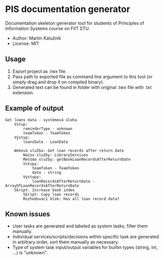 # PIS documentation generator

Documentation skeleton generator tool for students of Principles of Information Systems course on FIIT STU.

- Author: Martin Kalužník
- License: MIT

## Usage

1. Export project as .twx file.
2. Pass path to exported file as command line argument to this tool (or simply drag and drop it on compiled binary).
3. Generated text can be found in folder with original .twx file with .txt extension.

## Example of output

```
Get loans data - systémová úloha
    Vstup:
        reminderType - unknown
        teamToken - TeamToken
    Výstup:
        loansData - LoanData
 
    Webová služba: Get loan records after return date
        Názov služby: LibraryServices
        Metóda služby: getBookLoanRecordsAfterReturnDate
        Vstupy:
            teamToken - TeamToken
            date - string
        Výstupy:
            loanRecordsAfterReturnDate - ArrayOfLoanRecordsAfterReturnDate
    Skript: Increase book index
		Skript: Copy loan records
		Rozhodovací blok: Has all loan record data?
```

## Known issues

* User tasks are generated and labeled as system tasks, filter them manually.
* Individual services/scripts/decisions within specific task are generated in arbitrary order, sort them manually as necessary.
* Type of system task input/output variables for builtin types (string, int, ...) is "unknown".
